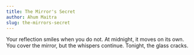 ```yaml
---
title: The Mirror's Secret
author: Ahum Maitra
slug: the-mirrors-secret
---
```


Your reflection smiles when you do not.
At midnight, it moves on its own.
You cover the mirror, but the whispers continue.
Tonight, the glass cracks.
